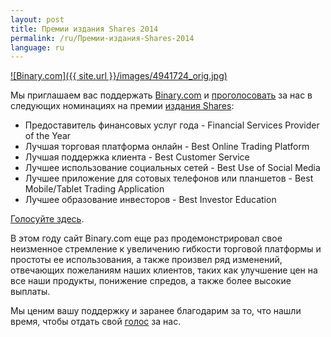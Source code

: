```yaml
---
layout: post
title: Премии издания Shares 2014
permalink: /ru/Премии-издания-Shares-2014
language: ru
---
```


[![Binary.com]({{ site.url }}/images/4941724_orig.jpg)](http://info.binary.com/sharesaward14)

Мы приглашаем вас поддержать [Binary.com](https://www.binary.com/?l=RU&utm_medium=social&utm_campaign=blog&utm_source=binary) и [проголосовать](http://info.binary.com/sharesaward14) за нас в следующих номинациях на премии [издания Shares](http://info.binary.com/sharesaward14):

* Предоставитель финансовых услуг года - Financial Services Provider of the Year
* Лучшая торговая платформа онлайн - Best Online Trading Platform
* Лучшая поддержка клиента - Best Customer Service
* Лучшее использование социальных сетей - Best Use of Social Media
* Лучшее приложение для сотовых телефонов или планшетов - Best Mobile/Tablet Trading Application
* Лучшее образование инвесторов - Best Investor Education

[Голосуйте здесь](http://info.binary.com/sharesaward14).

В этом году сайт Binary.com еще раз продемонстрировал свое неизменное стремление к увеличению гибкости торговой платформы и простоты ее использования, а также произвел ряд изменений, отвечающих пожеланиям наших клиентов, таких как улучшение цен на все наши продукты, понижение спредов, а также более высокие выплаты.

Мы ценим вашу поддержку и заранее благодарим за то, что нашли время, чтобы отдать свой [голос](http://info.binary.com/sharesaward14) за нас.
